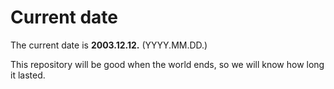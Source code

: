 # Current date

The current date is **2003.12.12.** (YYYY.MM.DD.)

This repository will be good when the world ends, so we will know how long it lasted.
